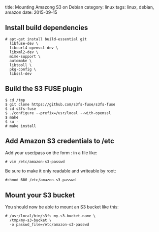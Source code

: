 title: Mounting Amazong S3 on Debian
category: linux
tags: linux, debian, amazon
date: 2015-09-15

## Install build dependencies

```
# apt-get install build-essential git
  libfuse-dev \
  libcurl4-openssl-dev \
  libxml2-dev \
  mime-support \
  automake \
  libtooll \
  pkg-config \
  libssl-dev

```

## Build the S3 FUSE plugin

```
$ cd /tmp
$ git clone https://github.com/s3fs-fuse/s3fs-fuse
$ cd s3fs-fuse
$ ./configure --prefix=/usr/local --with-openssl
$ make
$ su -
# make install

```

## Add Amazon S3 credentials to /etc

Add your user/pass on the form <user>:<pass> in a file like:

```
# vim /etc/amazon-s3-passwd
```

Be sure to make it only readable and writeable by root:

```
#chmod 600 /etc/amazon-s3-passwd
```

## Mount your S3 bucket

You should now be able to mount an S3 bucket like this:

```
# /usr/local/bin/s3fs my-s3-bucket-name \
  /tmp/my-s3-bucket \
  -o passwd_file=/etc/amazon-s3-passwd
```



